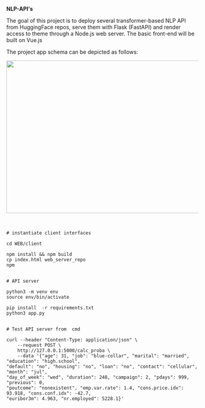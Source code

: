 


**NLP-API's**<br>

The goal of this project is to deploy several transformer-based NLP API from HuggingFace repos, serve them with Flask (FastAPI) and render access to theme through a Node.js web server. The basic front-end will be built on Vue.js

The project app schema can be depicted as follows:

<img src="https://i.ibb.co/mSf51mz/schema.jpg.jpg" width="700" height="400"><br><br>


```

# instantiate client interfaces

cd WEB/client

npm install && npm build 
cp index.html web_server_repo
npm 


# API server

python3 -m venv env
source env/bin/activate

pip install  -r requirements.txt
python3 app.py
```




```

# Test API server from  cmd

curl --header "Content-Type: application/json" \
	--request POST \
	http://127.0.0.1:5000/calc_proba \
    --data '{"age": 31, "job": "blue-collar", "marital": "married", "education": "high.school", 
"default": "no", "housing": "no", "loan": "no", "contact": "cellular", "month": "jul", 
"day_of_week": "wed", "duration": 248, "campaign": 2, "pdays": 999, "previous": 0, 
"poutcome": "nonexistent", "emp.var.rate": 1.4, "cons.price.idx": 93.918, "cons.conf.idx": -42.7,
"euribor3m": 4.963, "nr.employed": 5228.1}'
```

